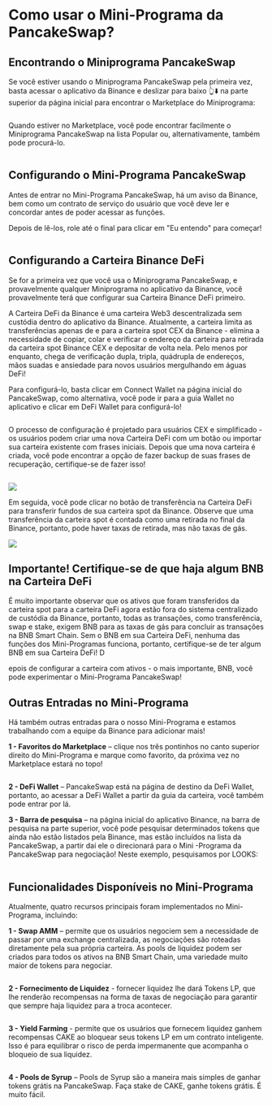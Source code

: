 # Como usar o Mini-Programa da PancakeSwap?

## Encontrando o Miniprograma PancakeSwap&#x20;

Se você estiver usando o Miniprograma PancakeSwap pela primeira vez, basta acessar o aplicativo da Binance e deslizar para baixo 👆⬇️ na parte superior da página inicial para encontrar o Marketplace do Miniprograma:

<figure><img src="../../.gitbook/assets/mini program 1 (1).gif" alt=""><figcaption></figcaption></figure>

Quando estiver no Marketplace, você pode encontrar facilmente o Miniprograma PancakeSwap na lista Popular ou, alternativamente, também pode procurá-lo.

<figure><img src="../../.gitbook/assets/image (25).png" alt=""><figcaption></figcaption></figure>

## Configurando o Mini-Programa PancakeSwap&#x20;

Antes de entrar no Mini-Programa PancakeSwap, há um aviso da Binance, bem como um contrato de serviço do usuário que você deve ler e concordar antes de poder acessar as funções.&#x20;

Depois de lê-los, role até o final para clicar em "Eu entendo" para começar!

<figure><img src="../../.gitbook/assets/image (36).png" alt=""><figcaption></figcaption></figure>

## Configurando a Carteira Binance DeFi&#x20;

Se for a primeira vez que você usa o Miniprograma PancakeSwap, e provavelmente qualquer Miniprograma no aplicativo da Binance, você provavelmente terá que configurar sua Carteira Binance DeFi primeiro.&#x20;

A Carteira DeFi da Binance é uma carteira Web3 descentralizada sem custódia dentro do aplicativo da Binance. Atualmente, a carteira limita as transferências apenas de e para a carteira spot CEX da Binance  - elimina a necessidade de copiar, colar e verificar o endereço da carteira para retirada da carteira spot Binance CEX e depositar de volta nela. Pelo menos por enquanto, chega de verificação dupla, tripla, quádrupla de endereços, mãos suadas e ansiedade para novos usuários mergulhando em águas DeFi!&#x20;

Para configurá-lo, basta clicar em Connect Wallet na página inicial do PancakeSwap, como alternativa, você pode ir para a guia Wallet no aplicativo e clicar em DeFi Wallet para configurá-lo!

<figure><img src="../../.gitbook/assets/image (59).png" alt=""><figcaption></figcaption></figure>

O processo de configuração é projetado para usuários CEX e simplificado - os usuários podem criar uma nova Carteira DeFi com um botão ou importar sua carteira existente com frases iniciais. Depois que uma nova carteira é criada, você pode encontrar a opção de fazer backup de suas frases de recuperação, certifique-se de fazer isso!

<figure><img src="../../.gitbook/assets/image (55).png" alt=""><figcaption></figcaption></figure>

![](<../../.gitbook/assets/image (58).png>)

Em seguida, você pode clicar no botão de transferência na Carteira DeFi para transferir fundos de sua carteira spot da Binance. Observe que uma transferência da carteira spot é contada como uma retirada no final da Binance, portanto, pode haver taxas de retirada, mas não taxas de gás.

![](<../../.gitbook/assets/image (66).png>)

## Importante! Certifique-se de que haja algum BNB na Carteira DeFi&#x20;

É muito importante observar que os ativos que foram transferidos da carteira spot para a carteira DeFi agora estão fora do sistema centralizado de custódia da Binance, portanto, todas as transações, como transferência, swap e stake, exigem BNB para as taxas de gás para concluir as transações na BNB Smart Chain. Sem o BNB em sua Carteira DeFi, nenhuma das funções dos Mini-Programas funciona, portanto, certifique-se de ter algum BNB em sua Carteira DeFi! D

epois de configurar a carteira com ativos - o mais importante, BNB, você pode experimentar o Mini-Programa PancakeSwap!&#x20;

## Outras Entradas no Mini-Programa&#x20;

Há também outras entradas para o nosso Mini-Programa e estamos trabalhando com a equipe da Binance para adicionar mais!&#x20;

**1 - Favoritos do Marketplace** – clique nos três pontinhos no canto superior direito do Mini-Programa e marque como favorito, da próxima vez no Marketplace estará no topo!

<figure><img src="../../.gitbook/assets/image (52).png" alt=""><figcaption></figcaption></figure>

**2 - DeFi Wallet** – PancakeSwap está na página de destino da DeFi Wallet, portanto, ao acessar a DeFi Wallet a partir da guia da carteira, você também pode entrar por lá.&#x20;

**3 - Barra de pesquisa** – na página inicial do aplicativo Binance, na barra de pesquisa na parte superior, você pode pesquisar determinados tokens que ainda não estão listados pela Binance, mas estão incluídos na lista da PancakeSwap, a partir daí ele o direcionará para o Mini -Programa da PancakeSwap para negociação! Neste exemplo, pesquisamos por LOOKS:

<figure><img src="../../.gitbook/assets/image (35).png" alt=""><figcaption></figcaption></figure>

## Funcionalidades Disponíveis no Mini-Programa&#x20;

Atualmente, quatro recursos principais foram implementados no Mini-Programa, incluindo:&#x20;

**1 - Swap AMM** – permite que os usuários negociem sem a necessidade de passar por uma exchange centralizada, as negociações são roteadas diretamente pela sua própria carteira. As pools de liquidez podem ser criados para todos os ativos na BNB Smart Chain, uma variedade muito maior de tokens para negociar.

<figure><img src="../../.gitbook/assets/image (22).png" alt=""><figcaption></figcaption></figure>

**2 - Fornecimento de Liquidez** - fornecer liquidez lhe dará Tokens LP, que lhe renderão recompensas na forma de taxas de negociação para garantir que sempre haja liquidez para a troca acontecer.

<figure><img src="../../.gitbook/assets/image (30).png" alt=""><figcaption></figcaption></figure>

**3 - Yield Farming** - permite que os usuários que fornecem liquidez ganhem recompensas CAKE ao bloquear seus tokens LP em um contrato inteligente. Isso é para equilibrar o risco de perda impermanente que acompanha o bloqueio de sua liquidez.

<figure><img src="../../.gitbook/assets/image (15).png" alt=""><figcaption></figcaption></figure>

**4 - Pools de Syrup** – Pools de Syrup são a maneira mais simples de ganhar tokens grátis na PancakeSwap. Faça stake de CAKE, ganhe tokens grátis. É muito fácil.

<figure><img src="../../.gitbook/assets/image (29).png" alt=""><figcaption></figcaption></figure>
